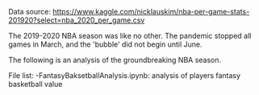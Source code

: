 Data source: https://www.kaggle.com/nicklauskim/nba-per-game-stats-201920?select=nba_2020_per_game.csv

The 2019-2020 NBA season was like no other. The pandemic stopped all games in March, and the 'bubble'
did not begin until June.

The following is an analysis of the groundbreaking NBA season.

File list:
-FantasyBaksetballAnalysis.ipynb: analysis of players fantasy basketball value
